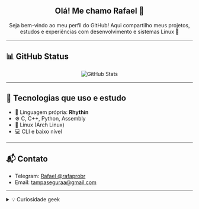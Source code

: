 <!-- <p align="center">
  <img src="https://github.com/el-rafa-dev.png" width="150" style="border-radius: 50%" alt="ElRafaDev Avatar">
</p> -->

<h2 align="center">Olá! Me chamo Rafael 👋</h2>
<p align="center">
  Seja bem-vindo ao meu perfil do GitHub! Aqui compartilho meus projetos, estudos e experiências com desenvolvimento e sistemas Linux 🐧
</p>

---

## 📊 GitHub Status

<p align="center">
  <img src="https://github-readme-stats.vercel.app/api?username=el-rafa-dev&theme=blueberry&show_icons=true&hide_border=true&count_private=true" alt="GitHub Stats" />
  <br>
  
  <!-- <img src="https://github-readme-stats.vercel.app/api/top-langs/?username=el-rafa-dev&theme=blue-green&show_icons=true&hide_border=true&layout=compact" /> -->
</p>

---

## 🚀 Tecnologias que uso e estudo

- 🧠 Linguagem própria: **Rhythin**
- ⚙️ C, C++, Python, Assembly
- 🐧 Linux (Arch Linux)
- 💻 CLI e baixo nível

---

## 📬 Contato

- Telegram: [Rafael @rafaprobr](https://t.me/rafaprobr)
- Email: [tampaseguraa@gmail.com](mailto:tampaseguraa@gmail.com)

---

<details>
  <summary>💡 Curiosidade geek</summary>
  Sobrevivi a um `pacman -Rns $(pacman -Qdth)` sem reinstalar o sistema. 😎🔥 Claro que por erro meu. 😅
</details>
